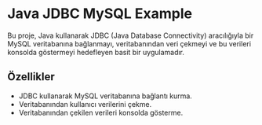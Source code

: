 # Java JDBC MySQL Example

Bu proje, Java kullanarak JDBC (Java Database Connectivity) aracılığıyla bir MySQL veritabanına bağlanmayı, veritabanından veri çekmeyi ve bu verileri konsolda göstermeyi hedefleyen basit bir uygulamadır.

## Özellikler

- JDBC kullanarak MySQL veritabanına bağlantı kurma.
- Veritabanından kullanıcı verilerini çekme.
- Veritabanından çekilen verileri konsolda gösterme.
